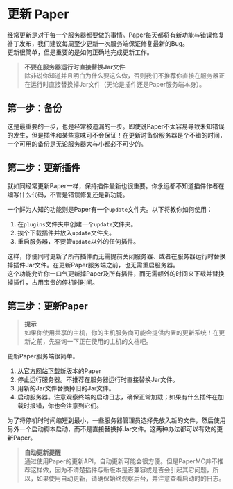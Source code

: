 # 更新 Paper
经常更新是对于每一个服务器都要做的事情。Paper每天都将有新功能与错误修复补丁发布，我们建议每周至少更新一次服务端保证修复最新的Bug。  
更新很简单，但是重要的是如何正确地完成更新工作。  
  
> **不要在服务器运行时直接替换Jar文件**  
> 除非说你知道并且明白为什么要这么做，否则我们不推荐你直接在服务器正在运行时直接替换掉Jar文件（无论是插件还是Paper服务端本身）。  
  
## 第一步：备份
这是最重要的一步，也是经常被遗漏的一步。即使说Paper不太容易导致未知错误的发生，但是插件和某些意味可不会保证！在更新时备份服务器是个不错的时间，一个可用的备份是无论服务器大与小都必不可少的。  

## 第二步：更新插件
就如同经常更新Paper一样，保持插件最新也很重要。你永远都不知道插件作者在编写什么代码，不管是错误修复还是新功能。    

一个鲜为人知的功能则是Paper有一个`update`文件夹。以下将教你如何使用：  
1. 在`plugins`文件夹中创建一个`update`文件夹。
2. 挨个下载插件并放入`update`文件夹。
3. 重启服务器，不要管`update`以外的任何插件。

这样，你便同时更新了所有插件而无需提前关闭服务器、或者在服务器运行时替换掉插件Jar文件。在更新Paper服务端之前，也无需重启服务器。    
这个功能允许你一口气更新掉Paper及所有插件，而无需额外的时间来下载并替换掉插件，占用宝贵的停机时时间。  

## 第三步：更新Paper
> **提示**  
> 如果你使用共享的主机，你的主机服务商可能会提供内置的更新系统！在更新之前，先查询一下正在使用的主机的文档吧。  

更新Paper服务端很简单。  
1. 从[官方网站下载](https://papermc.io/downloads)新版本的Paper
2. 停止运行服务器。不推荐在服务器运行时直接替换Jar文件。
3. 用新的Jar文件替换掉旧的Jar文件。
4. 启动服务器。注意观察终端的启动日志，确保正常加载；如果有什么插件在加载时报错，你也会注意到它们。

为了将停机时时间缩短到最小，一些服务器管理员选择先放入新的文件，然后使用另外一个启动脚本启动，而不是直接替换掉Jar文件。这两种办法都可以有效的更新Paper。  
  
> **自动更新提醒**  
> 通过使用Paper的更新API，自动更新可能会很方便。但是PaperMC并不推荐这样做，因为不清楚插件与新版本是否兼容或是否会引起其它问题，所以，如果使用自动更新，请确保始终观察后台，并注意查看启动时的日志。

